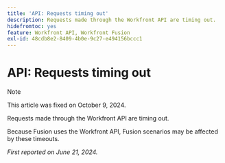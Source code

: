 ```yaml
---
title: 'API: Requests timing out'
description: Requests made through the Workfront API are timing out.
hidefromtoc: yes
feature: Workfront API, Workfront Fusion
exl-id: 48cdb8e2-8409-4b0e-9c27-e494156bccc1
---
```

# API: Requests timing out

>[!NOTE]
>
>This article was fixed on October 9, 2024.

Requests made through the Workfront API are timing out.

Because Fusion uses the Workfront API, Fusion scenarios may be affected by these timeouts.

_First reported on June 21, 2024._

